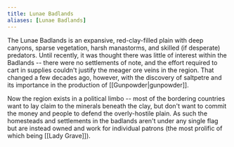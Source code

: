 ```yaml
---
title: Lunae Badlands
aliases: [Lunae Badlands]
---
```

The Lunae Badlands is an expansive, red-clay-filled plain with deep canyons, sparse vegetation, harsh manastorms, and skilled (if desperate) predators. Until recently, it was thought there was little of interest within the Badlands -- there were no settlements of note, and the effort required to cart in supplies couldn't justify the meager ore veins in the region. That changed a few decades ago, however, with the discovery of saltpetre and its importance in the production of [[Gunpowder|gunpowder]].

Now the region exists in a political limbo -- most of the bordering countries want to lay claim to the minerals beneath the clay, but don't want to commit the money and people to defend the overly-hostile plain. As such the homesteads and settlements in the badlands aren't under any single flag but are instead owned and work for individual patrons (the most prolific of which being [[Lady Grave]]).
